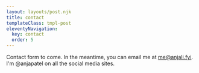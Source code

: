 ```yaml
---
layout: layouts/post.njk
title: contact
templateClass: tmpl-post
eleventyNavigation:
  key: contact
  order: 5
---
```


Contact form to come. In the meantime, you can email me at me@anjali.fyi. I'm @anjapatel on all the social media sites.